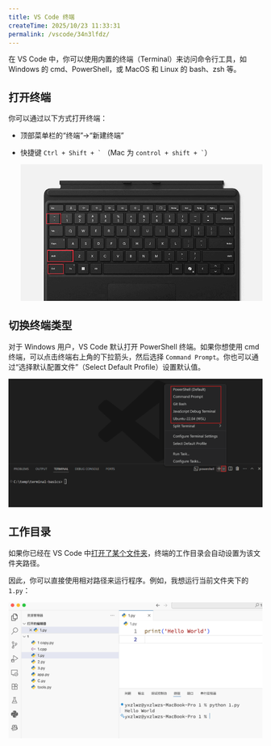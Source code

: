 ```yaml
---
title: VS Code 终端
createTime: 2025/10/23 11:33:31
permalink: /vscode/34n3lfdz/
---
```


在 VS Code 中，你可以使用内置的终端（Terminal）来访问命令行工具，如 Windows 的 cmd、PowerShell，或 MacOS 和 Linux 的 bash、zsh 等。

## 打开终端

你可以通过以下方式打开终端：
- 顶部菜单栏的“终端”->“新建终端”
- 快捷键 ``` Ctrl + Shift + ` ``` （Mac 为 ``` control + shift + ` ```）

  ![](../images/1761190777834.png)

## 切换终端类型

对于 Windows 用户，VS Code 默认打开 PowerShell 终端。如果你想使用 cmd 终端，可以点击终端右上角的下拉箭头，然后选择 `Command Prompt`。你也可以通过“选择默认配置文件”（Select Default Profile）设置默认值。

![图片来源：菜鸟教程](../images/1761193475968.png)

## 工作目录

如果你已经在 VS Code 中[打开了某个文件夹](/vscode/gx5ca361/#打开文件夹)，终端的工作目录会自动设置为该文件夹路径。

因此，你可以直接使用相对路径来运行程序。例如，我想运行当前文件夹下的 `1.py`：

![](../images/1761193820651.png)
